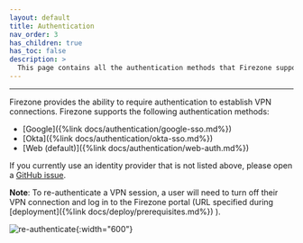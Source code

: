 ```yaml
---
layout: default
title: Authentication
nav_order: 3
has_children: true
has_toc: false
description: >
  This page contains all the authentication methods that Firezone supports.
---
```

---

Firezone provides the ability to require authentication to establish VPN connections.
Firezone supports the following authentication methods:

* [Google]({%link docs/authentication/google-sso.md%})
* [Okta]({%link docs/authentication/okta-sso.md%})
* [Web (default)]({%link docs/authentication/web-auth.md%})

If you currently use an identity provider that is not listed above,
please open a
[GitHub issue](https://github.com/firezone/firezone/issues).

**Note**: To re-authenticate a VPN session, a user will need to turn off their
VPN connection and log in to the Firezone portal (URL specified during
[deployment]({%link docs/deploy/prerequisites.md%})
).

![re-authenticate](https://user-images.githubusercontent.com/52545545/155812962-9b8688c1-00af-41e4-96c3-8fb52f840aed.gif){:width="600"}
